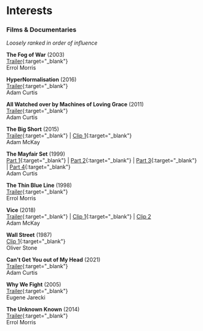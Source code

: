 # Interests

### Films & Documentaries
_Loosely ranked in order of influence_

**The Fog of War** (2003)  
[Trailer](https://www.youtube.com/watch?v=k_O7bD8Swxk){:target="_blank"}  
Errol Morris

**HyperNormalisation** (2016)  
[Trailer](https://www.youtube.com/watch?v=AUiqaFIONPQ&t=80s){:target="_blank"}   
Adam Curtis

**All Watched over by Machines of Loving Grace** (2011)  
[Trailer](https://www.youtube.com/watch?v=YgADKpMStts){:target="_blank"}  
Adam Curtis

**The Big Short** (2015)  
[Trailer](https://www.youtube.com/watch?v=vgqG3ITMv1Q){:target="_blank"} | [Clip 1](https://www.youtube.com/watch?v=TpCb3xjh-Kk){:target="_blank"}  
Adam McKay

**The Mayfair Set** (1999)  
[Part 1](https://www.youtube.com/watch?v=Emb5BWQSfak&t=1s){:target="_blank"} | [Part 2](https://www.youtube.com/watch?v=zpeoRKi8exk){:target="_blank"} | [Part 3](https://www.youtube.com/watch?v=CD4tuHs86KA){:target="_blank"} | [Part 4](https://www.youtube.com/watch?v=78NJCOSIaTg){:target="_blank"}  
Adam Curtis

**The Thin Blue Line** (1998)  
[Trailer](https://www.youtube.com/watch?v=dNL5A4D0G4g){:target="_blank"}  
Errol Morris

**Vice** (2018)  
[Trailer](https://www.youtube.com/watch?v=g09a9laLh0k){:target="_blank"} | [Clip 1](https://www.youtube.com/watch?v=wCaBm-7LDQM){:target="_blank"} | [Clip 2](https://www.youtube.com/watch?v=UUDISiiF_ik)  
Adam McKay

**Wall Street** (1987)  
[Clip 1](https://www.youtube.com/watch?v=jBEA65zdgKw){:target="_blank"}  
Oliver Stone

**Can't Get You out of My Head** (2021)  
[Trailer](https://www.youtube.com/watch?v=cR9MELDeS5o){:target="_blank"}  
Adam Curtis

**Why We Fight** (2005)  
[Trailer](https://www.youtube.com/watch?v=BcuStxJHv4c){:target="_blank"}  
Eugene Jarecki

**The Unknown Known** (2014)  
[Trailer](https://www.youtube.com/watch?v=J-NSyMTpkYI){:target="_blank"}  
Errol Morris